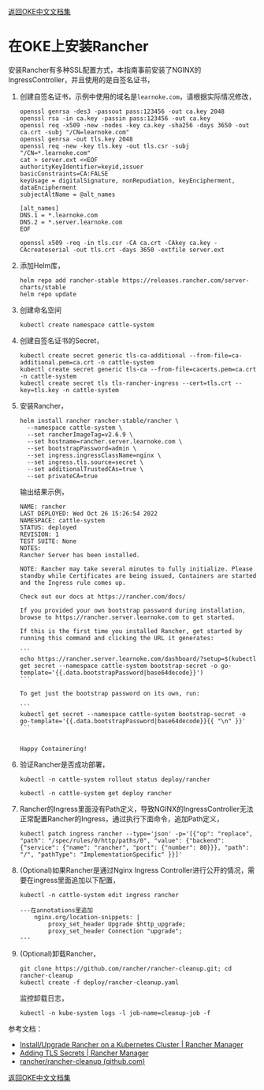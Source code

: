 [返回OKE中文文档集](../README.md)

# 在OKE上安装Rancher

安装Rancher有多种SSL配置方式，本指南事前安装了NGINX的IngressController，并且使用的是自签名证书，

1. 创建自签名证书，示例中使用的域名是`learnoke.com`，请根据实际情况修改，

   ```
   openssl genrsa -des3 -passout pass:123456 -out ca.key 2048
   openssl rsa -in ca.key -passin pass:123456 -out ca.key
   openssl req -x509 -new -nodes -key ca.key -sha256 -days 3650 -out ca.crt -subj "/CN=learnoke.com"
   openssl genrsa -out tls.key 2048
   openssl req -new -key tls.key -out tls.csr -subj "/CN=*.learnoke.com"
   cat > server.ext <<EOF
   authorityKeyIdentifier=keyid,issuer
   basicConstraints=CA:FALSE
   keyUsage = digitalSignature, nonRepudiation, keyEncipherment, dataEncipherment
   subjectAltName = @alt_names
   
   [alt_names]
   DNS.1 = *.learnoke.com
   DNS.2 = *.server.learnoke.com
   EOF
   
   openssl x509 -req -in tls.csr -CA ca.crt -CAkey ca.key -CAcreateserial -out tls.crt -days 3650 -extfile server.ext
   ```

2. 添加Helm库，

   ```
   helm repo add rancher-stable https://releases.rancher.com/server-charts/stable
   helm repo update
   ```

3. 创建命名空间

   ```
   kubectl create namespace cattle-system
   ```

4. 创建自签名证书的Secret，

   ```
   kubectl create secret generic tls-ca-additional --from-file=ca-additional.pem=ca.crt -n cattle-system
   kubectl create secret generic tls-ca --from-file=cacerts.pem=ca.crt -n cattle-system
   kubectl create secret tls tls-rancher-ingress --cert=tls.crt --key=tls.key -n cattle-system
   ```

5. 安装Rancher，

   ```
   helm install rancher rancher-stable/rancher \
     --namespace cattle-system \
     --set rancherImageTag=v2.6.9 \
     --set hostname=rancher.server.learnoke.com \
     --set bootstrapPassword=admin \
     --set ingress.ingressClassName=nginx \
     --set ingress.tls.source=secret \
     --set additionalTrustedCAs=true \
     --set privateCA=true
   ```

   输出结果示例，

   ````
   NAME: rancher
   LAST DEPLOYED: Wed Oct 26 15:26:54 2022
   NAMESPACE: cattle-system
   STATUS: deployed
   REVISION: 1
   TEST SUITE: None
   NOTES:
   Rancher Server has been installed.
   
   NOTE: Rancher may take several minutes to fully initialize. Please standby while Certificates are being issued, Containers are started and the Ingress rule comes up.
   
   Check out our docs at https://rancher.com/docs/
   
   If you provided your own bootstrap password during installation, browse to https://rancher.server.learnoke.com to get started.
   
   If this is the first time you installed Rancher, get started by running this command and clicking the URL it generates:
   
   ```
   echo https://rancher.server.learnoke.com/dashboard/?setup=$(kubectl get secret --namespace cattle-system bootstrap-secret -o go-template='{{.data.bootstrapPassword|base64decode}}')
   ```
   
   To get just the bootstrap password on its own, run:
   
   ```
   kubectl get secret --namespace cattle-system bootstrap-secret -o go-template='{{.data.bootstrapPassword|base64decode}}{{ "\n" }}'
   ```
   
   
   Happy Containering!
   ````

6. 验证Rancher是否成功部署，

   ```
   kubectl -n cattle-system rollout status deploy/rancher
   ```

   ```
   kubectl -n cattle-system get deploy rancher
   ```

7. Rancher的Ingress里面没有Path定义，导致NGINX的IngressController无法正常配置Rancher的Ingress，通过执行下面命令，追加Path定义，

   ```
   kubectl patch ingress rancher --type='json' -p='[{"op": "replace", "path": "/spec/rules/0/http/paths/0", "value": {"backend": {"service": {"name": "rancher", "port": {"number": 80}}}, "path": "/", "pathType": "ImplementationSpecific" }}]'
   ```

8. (Optional)如果Rancher是通过Nginx Ingress Controller进行公开的情况，需要在ingress里面追加以下配置，

   ```
   kubectl -n cattle-system edit ingress rancher
   
   ---在annotations里追加 
       nginx.org/location-snippets: |
           proxy_set_header Upgrade $http_upgrade;
           proxy_set_header Connection "upgrade";
   ---
   ```

9. (Optional)卸载Rancher，

   ```
   git clone https://github.com/rancher/rancher-cleanup.git; cd rancher-cleanup
   kubectl create -f deploy/rancher-cleanup.yaml
   ```

   监控卸载日志，

   ```
   kubectl -n kube-system logs -l job-name=cleanup-job -f
   ```

   

参考文档：

- [Install/Upgrade Rancher on a Kubernetes Cluster | Rancher Manager](https://docs.ranchermanager.rancher.io/pages-for-subheaders/install-upgrade-on-a-kubernetes-cluster)
- [Adding TLS Secrets | Rancher Manager](https://docs.ranchermanager.rancher.io/getting-started/installation-and-upgrade/resources/add-tls-secrets)
- [rancher/rancher-cleanup (github.com)](https://github.com/rancher/rancher-cleanup)



[返回OKE中文文档集](../README.md)